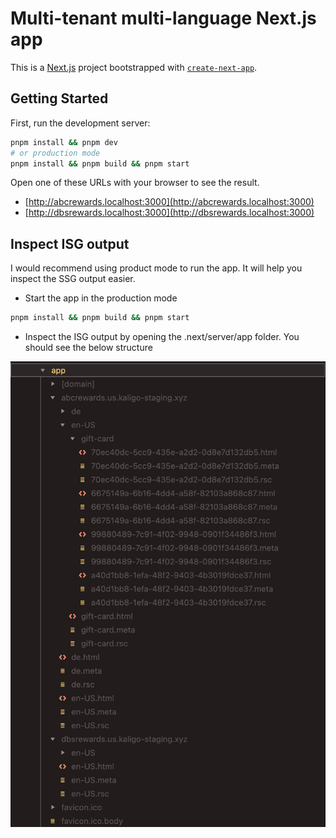 # Multi-tenant multi-language Next.js app

This is a [Next.js](https://nextjs.org/) project bootstrapped with [`create-next-app`](https://github.com/vercel/next.js/tree/canary/packages/create-next-app).

## Getting Started

First, run the development server:

```bash
pnpm install && pnpm dev
# or production mode
pnpm install && pnpm build && pnpm start
```

Open one of these URLs with your browser to see the result.

- [http://abcrewards.localhost:3000](http://abcrewards.localhost:3000)
- [http://dbsrewards.localhost:3000](http://dbsrewards.localhost:3000)

## Inspect ISG output

I would recommend using product mode to run the app. It will help you inspect the SSG output easier.

- Start the app in the production mode

```bash
pnpm install && pnpm build && pnpm start
```

- Inspect the ISG output by opening the .next/server/app folder. You should see the below structure

![image](readme-assets/ssg-output.jpg)
